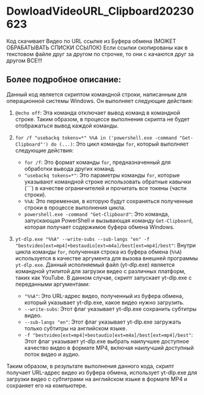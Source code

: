 # DowloadVideoURL_Clipboard20230623
Код скачивает Видео по URL ссылке из Буфера обмена (МОЖЕТ ОБРАБАТЫВАТЬ СПИСКИ ССЫЛОК)
Если ссылки скопированы как в текстовом файле друг за другом по строчке, то они с качаются друг за другом ВСЕ!!!

## Более подробное описание:
Данный код является скриптом командной строки, написанным для операционной системы Windows. Он выполняет следующие действия:

1. `@echo off`: Эта команда отключает вывод команд в командной строке. Таким образом, в процессе выполнения скрипта не будет отображаться вывод каждой команды.

2. `for /f "usebackq tokens=*" %%A in ('powershell.exe -command "Get-Clipboard"') do (...)`: Это цикл команды `for`, который выполняет следующие действия:
   - `for /f`: Это формат команды `for`, предназначенный для обработки вывода других команд.
   - `"usebackq tokens=*"`: Это параметры команды `for`, которые указывают командной строке использовать обратные кавычки (```) в качестве ограничителей и прочитать все токены (части строки).
   - `%%A`: Это переменная, в которую будут сохраняться полученные строки в процессе выполнения цикла.
   - `powershell.exe -command "Get-Clipboard"`: Это команда, запускающая PowerShell и вызывающая команду `Get-Clipboard`, которая получает содержимое буфера обмена Windows.

3. `yt-dlp.exe "%%A" --write-subs --sub-langs "en" -f "bestvideo[ext=mp4]+bestaudio[ext=m4a]/best[ext=mp4]/best"`: Внутри цикла команды `for`, полученная строка из буфера обмена (`%%A`) используется в качестве аргумента для вызова внешней программы `yt-dlp.exe`. Данный исполняемый файл (yt-dlp.exe) является командной утилитой для загрузки видео с различных платформ, таких как YouTube. В данном случае, скрипт запускает yt-dlp.exe с переданными аргументами:
   - `"%%A"`: Это URL-адрес видео, полученный из буфера обмена, который указывает yt-dlp.exe, какое видео нужно загрузить.
   - `--write-subs`: Этот флаг указывает yt-dlp.exe сохранить субтитры видео.
   - `--sub-langs "en"`: Этот флаг указывает yt-dlp.exe загружать только субтитры на английском языке.
   - `-f "bestvideo[ext=mp4]+bestaudio[ext=m4a]/best[ext=mp4]/best"`: Этот флаг указывает yt-dlp.exe выбрать наилучшее доступное качество видео в формате MP4, включая наилучший доступный поток видео и аудио. 

Таким образом, в результате выполнения данного кода, скрипт получает URL-адрес видео из буфера обмена, использует yt-dlp.exe для загрузки видео с субтитрами на английском языке в формате MP4 и сохраняет его на компьютере.

